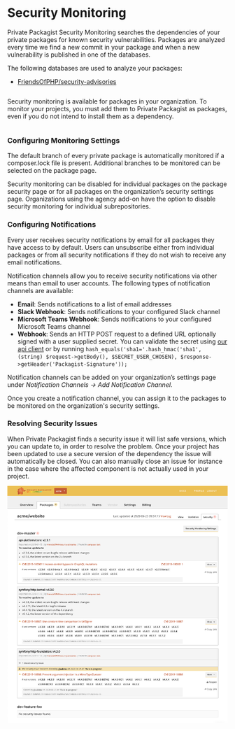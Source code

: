 # Security Monitoring

Private Packagist Security Monitoring searches the dependencies of your private packages for known security vulnerabilities.
Packages are analyzed every time we find a new commit in your package and when a new vulnerability is published in one of the databases.

The following databases are used to analyze your packages:
* [FriendsOfPHP/security-advisories](https://github.com/FriendsOfPHP/security-advisories)

<div class="row column">
    <div class="callout warning">
        <p>Security monitoring is available for packages in your organization. To monitor your projects, you must add them to Private Packagist as packages, even if you do not intend to install them as a dependency.</p>
    </div>
</div>


### Configuring Monitoring Settings
The default branch of every private package is automatically monitored if a composer.lock file is present.
Additional branches to be monitored can be selected on the package page.

Security monitoring can be disabled for individual packages on the package security page or for all packages
on the organization’s security settings page.
Organizations using the agency add-on have the option to disable security monitoring for individual subrepositories.

### Configuring Notifications
Every user receives security notifications by email for all packages they have access to by default.
Users can unsubscribe either from individual packages or from all security notifications if they do not wish to receive any email notifications.

Notification channels allow you to receive security notifications via other means than email to user accounts. The following types of notification channels are available:
- **Email**: Sends notifications to a list of email addresses
- **Slack Webhook**: Sends notifications to your configured Slack channel
- **Microsoft Teams Webhook**: Sends notifications to your configured Microsoft Teams channel
- **Webhook**: Sends an HTTP POST request to a defined URL optionally signed with a user supplied secret. You can validate the secret using [our api client](https://github.com/packagist/private-packagist-api-client#validate-incoming-webhook-payloads) or by running `hash_equals('sha1='.hash_hmac('sha1', (string) $request->getBody(), $SECRET_USER_CHOSEN), $response->getHeader('Packagist-Signature'));`

Notification channels can be added on your organization’s settings page under *Notification Channels -> Add Notification Channel*.

Once you create a notification channel, you can assign it to the packages to be monitored on the organization's security settings.

### Resolving Security Issues
When Private Packagist finds a security issue it will list safe versions, which you can update to, in order to resolve the problem.
Once your project has been updated to use a secure version of the dependency the issue will automatically be closed.
You can also manually close an issue for instance in the case where the affected component is not actually used in your project.

![Handle security issues](/Resources/public/img/docs/features/security-monitoring-manage-issues.png)
